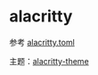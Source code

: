 # alacritty

参考 [alacritty.toml](https://github.com/keer2345/dotfiles_arch/tree/main/.config/alacritty)

主题：[alacritty-theme](https://github.com/alacritty/alacritty-theme)
